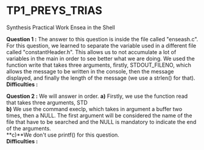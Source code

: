 # TP1_PREYS_TRIAS
Synthesis Practical Work Ensea in the Shell

**Question 1 :**
The answer to this question is inside the file called "enseash.c".
For this question, we learned to separate the variable used in a different file called "constantHeader.h". This allows us to not accumulate a lot of variables in the main in order to see better what we are doing. 
We used the function write that takes three arguments, firstly, STDOUT_FILENO, which allows the message to be written in the console, then the message displayed, and finally the length of the message (we use a strlen() for that).
**Difficulties :**

**Question 2 :**
We will answer in order. 
**a)** Firstly, we use the function read that takes three arguments, STD <br />
**b)** We use the command execlp, which takes in argument a buffer two times, then a NULL. The first argument will be considered the name of the file that have to be searched and the NULL is mandatory to indicate the end of the arguments. <br />
**c)**We don't use printf() for this question.<br />
**Difficulties :**

